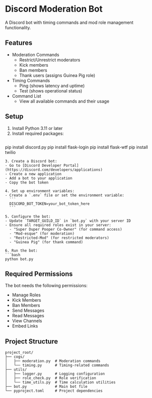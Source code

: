 # Discord Moderation Bot

A Discord bot with timing commands and mod role management functionality.

## Features

- Moderation Commands
  - Restrict/Unrestrict moderators
  - Kick members
  - Ban members
  - Thank users (assigns Guinea Pig role)
- Timing Commands
  - Ping (shows latency and uptime)
  - Test (shows operational status)
- Command List
  - View all available commands and their usage

## Setup

1. Install Python 3.11 or later
2. Install required packages:
   ```bash
  pip install discord.py
  pip install flask-login
  pip install flask-wtf
  pip install twilio
   ```
3. Create a Discord bot:
   - Go to [Discord Developer Portal](https://discord.com/developers/applications)
   - Create a new application
   - Add a bot to your application
   - Copy the bot token

4. Set up environment variables:
   - Create a `.env` file or set the environment variable:
     ```
     DISCORD_BOT_TOKEN=your_bot_token_here
     ```

5. Configure the bot:
   - Update `TARGET_GUILD_ID` in `bot.py` with your server ID
   - Ensure all required roles exist in your server:
     - "Super Duper Pooper Co-Owner" (for command access)
     - "Mod-esque" (for moderation)
     - "Restricted-Mod" (for restricted moderators)
     - "Guinea Pig" (for thank command)

6. Run the bot:
   ```bash
   python bot.py
   ```

## Required Permissions

The bot needs the following permissions:
- Manage Roles
- Kick Members
- Ban Members
- Send Messages
- Read Messages
- View Channels
- Embed Links

## Project Structure

```
project_root/
├── cogs/
│   ├── moderation.py  # Moderation commands
│   └── timing.py      # Timing-related commands
├── utils/
│   ├── logger.py      # Logging configuration
│   ├── role_check.py  # Role verification
│   └── time_utils.py  # Time calculation utilities
├── bot.py             # Main bot file
└── pyproject.toml     # Project dependencies
```
